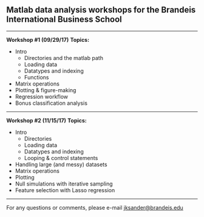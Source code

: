 ## Matlab data analysis workshops for the Brandeis International Business School




-----------------------------
**Workshop \#1 (09/29/17)**
**Topics:**


* Intro
  * Directories and the matlab path 
  * Loading data
  * Datatypes and indexing
  * Functions 
* Matrix operations  
* Plotting & figure-making  
* Regression workflow  
* Bonus classification analysis  


-----------------------------
**Workshop \#2 (11/15/17)**
**Topics:**


* Intro  
  * Directories
  * Loading data
  * Datatypes and indexing
  * Looping & control statements
* Handling large (and messy) datasets  
* Matrix operations  
* Plotting  
* Null simulations with iterative sampling  
* Feature selection with Lasso regression  


-----------------------------
For any questions or comments, please e-mail jksander@brandeis.edu
